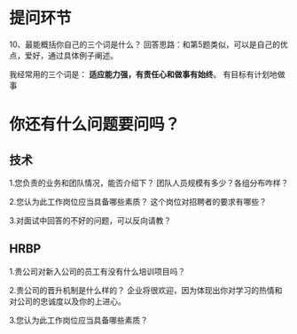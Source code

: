 

提问环节
======

10、最能概括你自己的三个词是什么？
回答思路：和第5题类似，可以是自己的优点，爱好，通过具体例子阐述。

我经常用的三个词是：
**适应能力强，有责任心和做事有始终**。
有目标有计划地做事


# 你还有什么问题要问吗？
## 技术
1.您负责的业务和团队情况，能否介绍下？
  团队人员规模有多少？各组分布咋样？

2.您认为此工作岗位应当具备哪些素质？ 这个岗位对招聘者的要求有哪些？

3.对面试中回答的不好的问题，可以反向请教？

## HRBP
1.贵公司对新入公司的员工有没有什么培训项目吗？

2.贵公司的晋升机制是什么样的？
企业将很欢迎，因为体现出你对学习的热情和对公司的忠诚度以及你的上进心。

3.您认为此工作岗位应当具备哪些素质？

